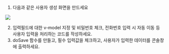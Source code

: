 1. 다음과 같은 사용자 생성 화면을 만드세요

![](https://user-images.githubusercontent.com/10369681/143786580-b5745cf4-edaa-41a2-ac75-6457ddf9d8e5.png)

2. 입력필드에 대한 v-model 지정 및 비밀번호 체크, 전화번호 입력 시 자동 이동 등 사용자 입력을 처리하는 코드를 작성하세요.
3. doSave 함수를 만들고, 필수 입력값을 체크하고, 사용자가 입력한 데이터를 콘솔창에 출력하세요. 